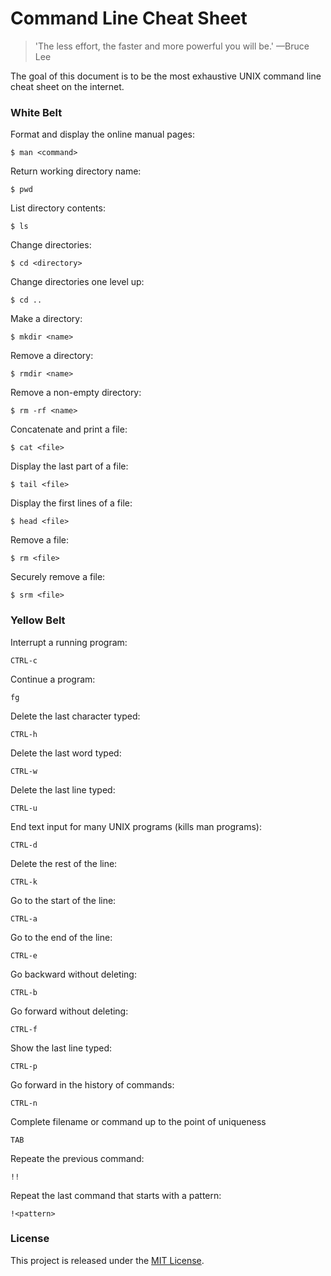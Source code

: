 # Command Line Cheat Sheet

> 'The less effort, the faster and more powerful you will be.' —Bruce Lee

The goal of this document is to be the most exhaustive UNIX command line cheat sheet on the internet.

### White Belt

Format and display the online manual pages:

```
$ man <command>
```

Return working directory name:

```
$ pwd
```

List directory contents:

```
$ ls
```

Change directories:

```
$ cd <directory>
```

Change directories one level up:

```
$ cd ..
```

Make a directory:

```
$ mkdir <name>
```

Remove a directory:

```
$ rmdir <name>
```

Remove a non-empty directory:

```
$ rm -rf <name>
```

Concatenate and print a file:

```
$ cat <file>
```

Display the last part of a file:

```
$ tail <file>
```

Display the first lines of a file:

```
$ head <file>
```

Remove a file:

```
$ rm <file>
```

Securely remove a file:

```
$ srm <file>
```

### Yellow Belt

Interrupt a running program:

```
CTRL-c
```

Continue a program:

```
fg
```

Delete the last character typed:

```
CTRL-h
```

Delete the last word typed:

```
CTRL-w
```

Delete the last line typed:

```
CTRL-u
```

End text input for many UNIX programs (kills man programs):

```
CTRL-d
```

Delete the rest of the line:

```
CTRL-k
```

Go to the start of the line:

```
CTRL-a
```

Go to the end of the line:

```
CTRL-e
```

Go backward without deleting:

```
CTRL-b
```

Go forward without deleting:

```
CTRL-f
```

Show the last line typed:

```
CTRL-p
```

Go forward in the history of commands:

```
CTRL-n
```

Complete filename or command up to the point of uniqueness

```
TAB
```

Repeate the previous command:

```
!!
```

Repeat the last command that starts with a pattern:

```
!<pattern>
```

### License

This project is released under the [MIT License](http://www.opensource.org/licenses/MIT).

